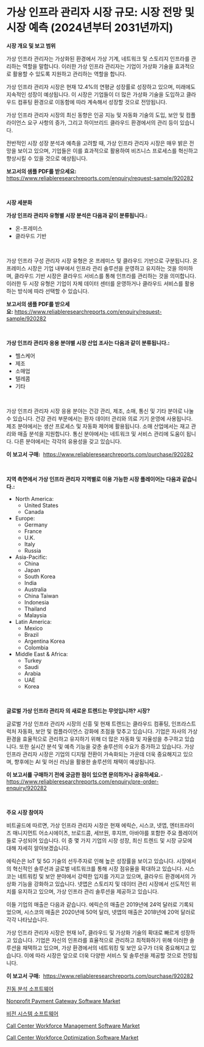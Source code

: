 <p><h1>가상 인프라 관리자 시장 규모: 시장 전망 및 시장 예측 (2024년부터 2031년까지)</h1></p><p><strong>시장 개요 및 보고 범위</strong></p>
<p><p>가상 인프라 관리자는 가상화된 환경에서 가상 기계, 네트워크 및 스토리지 인프라를 관리하는 역할을 말합니다. 이러한 가상 인프라 관리자는 기업이 가상화 기술을 효과적으로 활용할 수 있도록 지원하고 관리하는 역할을 합니다.</p><p>가상 인프라 관리자 시장은 현재 12.4%의 연평균 성장률로 성장하고 있으며, 미래에도 지속적인 성장이 예상됩니다. 이 시장은 기업들이 더 많은 가상화 기술을 도입하고 클라우드 컴퓨팅 환경으로 이동함에 따라 계속해서 성장할 것으로 전망됩니다.</p><p>가상 인프라 관리자 시장의 최신 동향은 인공 지능 및 자동화 기술의 도입, 보안 및 컴플라이언스 요구 사항의 증가, 그리고 하이브리드 클라우드 환경에서의 관리 등이 있습니다.</p><p>전반적인 시장 성장 분석과 예측을 고려할 때, 가상 인프라 관리자 시장은 매우 밝은 전망을 보이고 있으며, 기업들은 이를 효과적으로 활용하여 비즈니스 프로세스를 혁신하고 향상시킬 수 있을 것으로 예상됩니다.</p></p>
<p><strong>보고서의 샘플 PDF를 받으세요:</strong> <a href="https://www.reliableresearchreports.com/enquiry/request-sample/920282">https://www.reliableresearchreports.com/enquiry/request-sample/920282</a></p>
<p>&nbsp;</p>
<p><strong>시장 세분화</strong></p>
<p><strong>가상 인프라 관리자 유형별 시장 분석은 다음과 같이 분류됩니다.:</strong></p>
<p><ul><li>온-프레미스</li><li>클라우드 기반</li></ul></p>
<p>&nbsp;</p>
<p><p>가상 인프라 구성 관리자 시장 유형은 온 프레미스 및 클라우드 기반으로 구분됩니다. 온 프레미스 시장은 기업 내부에서 인프라 관리 솔루션을 운영하고 유지하는 것을 의미하며, 클라우드 기반 시장은 클라우드 서비스를 통해 인프라를 관리하는 것을 의미합니다. 이러한 두 시장 유형은 기업이 자체 데이터 센터를 운영하거나 클라우드 서비스를 활용하는 방식에 따라 선택할 수 있습니다.</p></p>
<p><strong>보고서의 샘플 PDF를 받으세요:</strong>&nbsp;<a href="https://www.reliableresearchreports.com/enquiry/request-sample/920282">https://www.reliableresearchreports.com/enquiry/request-sample/920282</a></p>
<p>&nbsp;</p>
<p><strong> 가상 인프라 관리자 응용 분야별 시장 산업 조사는 다음과 같이 분류됩니다.:</strong></p>
<p><ul><li>헬스케어</li><li>제조</li><li>소매업</li><li>텔레콤</li><li>기타</li></ul></p>
<p>&nbsp;</p>
<p><p>가상 인프라 관리자 시장 응용 분야는 건강 관리, 제조, 소매, 통신 및 기타 분야로 나눌 수 있습니다. 건강 관리 부문에서는 환자 데이터 관리와 의료 기기 운영에 사용됩니다. 제조 분야에서는 생산 프로세스 및 자동화 제어에 활용됩니다. 소매 산업에서는 재고 관리와 매출 분석을 지원합니다. 통신 분야에서는 네트워크 및 서비스 관리에 도움이 됩니다. 다른 분야에서는 각각의 유용성을 갖고 있습니다.</p></p>
<p><strong>이 보고서 구매:</strong>&nbsp; <a href="https://www.reliableresearchreports.com/purchase/920282">https://www.reliableresearchreports.com/purchase/920282</a></p>
<p>&nbsp;</p>
<p><strong>지역 측면에서 가상 인프라 관리자 지역별로 이용 가능한 시장 플레이어는 다음과 같습니다.:</strong></p>
<p><ul>
    <li>
        North America:
        <ul>
            <li>United States</li>
            <li>Canada</li>
        </ul>
    </li>
    <li>
        Europe:
        <ul>
            <li>Germany</li>
            <li>France</li>
            <li>U.K.</li>
            <li>Italy</li>
            <li>Russia</li>
        </ul>
    </li>
    <li>
        Asia-Pacific:
        <ul>
            <li>China</li>
            <li>Japan</li>
            <li>South Korea</li>
            <li>India</li>
            <li>Australia</li>
            <li>China Taiwan</li>
            <li>Indonesia</li>
            <li>Thailand</li>
            <li>Malaysia</li>
        </ul>
    </li>
    <li>
        Latin America:
        <ul>
            <li>Mexico</li>
            <li>Brazil</li>
            <li>Argentina Korea</li>
            <li>Colombia</li>
        </ul>
    </li>
    <li>
        Middle East & Africa:
        <ul>
            <li>Turkey</li>
            <li>Saudi</li>
            <li>Arabia</li>
            <li>UAE</li>
            <li>Korea</li>
        </ul>
    </li>
    </ul></p>
<p>&nbsp;</p>
<p><strong>글로벌 가상 인프라 관리자 의 새로운 트렌드는 무엇입니까? 시장?</strong></p>
<p><p>글로벌 가상 인프라 관리자 시장의 신흥 및 현재 트렌드는 클라우드 컴퓨팅, 인프라스트럭처 자동화, 보안 및 컴플라이언스 강화에 초점을 맞추고 있습니다. 기업은 자사의 가상 환경을 효율적으로 관리하고 유지하기 위해 더 많은 자동화 및 자율성을 추구하고 있습니다. 또한 실시간 분석 및 예측 기능을 갖춘 솔루션의 수요가 증가하고 있습니다. 가상 인프라 관리자 시장은 기업의 디지털 전환이 가속화되는 가운데 더욱 중요해지고 있으며, 향후에는 AI 및 머신 러닝을 활용한 솔루션의 채택이 예상됩니다.</p></p>
<p><strong>이 보고서를 구매하기 전에 궁금한 점이 있으면 문의하거나 공유하세요.</strong>- <a href="https://www.reliableresearchreports.com/enquiry/pre-order-enquiry/920282">https://www.reliableresearchreports.com/enquiry/pre-order-enquiry/920282</a></p>
<p>&nbsp;</p>
<p><strong>주요 시장 참여자</strong></p>
<p><p>비트골드에 따르면, 가상 인프라 관리자 시장은 현재 에릭슨, 시스코, 넷앱, 엔터프라이즈 매니지먼트 어소시에이츠, 브로드콤, 세브원, 후지쯔, 아바야를 포함한 주요 플레이어들로 구성되어 있습니다. 이 중 몇 가지 기업의 시장 성장, 최신 트렌드 및 시장 규모에 대해 자세히 알아보겠습니다.</p><p>에릭슨은 IoT 및 5G 기술의 선두주자로 인해 높은 성장률을 보이고 있습니다. 시장에서의 혁신적인 솔루션과 글로벌 네트워크를 통해 시장 점유율을 확대하고 있습니다. 시스코는 네트워킹 및 보안 분야에서 강력한 입지를 가지고 있으며, 클라우드 환경에서의 가상화 기능을 강화하고 있습니다. 넷앱은 스토리지 및 데이터 관리 시장에서 선도적인 위치를 유지하고 있으며, 가상 인프라 관리 솔루션을 제공하고 있습니다.</p><p>이들 기업의 매출은 다음과 같습니다. 에릭슨의 매출은 2019년에 24억 달러로 기록되었으며, 시스코의 매출은 2020년에 50억 달러, 넷앱의 매출은 2018년에 20억 달러로 각각 나타났습니다.</p><p>가상 인프라 관리자 시장은 현재 IoT, 클라우드 및 가상화 기술의 확대로 빠르게 성장하고 있습니다. 기업은 자신의 인프라를 효율적으로 관리하고 최적화하기 위해 이러한 솔루션을 채택하고 있으며, 가상 환경에서의 네트워킹 및 보안 요구가 더욱 중요해지고 있습니다. 이에 따라 시장은 앞으로 더욱 다양한 서비스 및 솔루션을 제공할 것으로 전망됩니다.</p></p>
<p><strong>이 보고서 구매:</strong>&nbsp;&nbsp;<a href="https://www.reliableresearchreports.com/purchase/920282">https://www.reliableresearchreports.com/purchase/920282</a></p>
<p><p><a href="https://github.com/vs2869dizt0/Market-Research-Report-List-1/blob/main/9718730183063.md">진동 분석 소프트웨어</a></p><p><a href="https://issuu.com/reportprime-2/docs/nonprofit-payment-gateway-software-market-size-203">Nonprofit Payment Gateway Software Market</a></p><p><a href="https://github.com/sougarounis/Market-Research-Report-List-2/blob/main/5111042183062.md">비전 시스템 소프트웨어</a></p><p><a href="https://github.com/nathandecarvalho/Market-Research-Report-List-2/blob/main/call-center-workforce-management-software-market.md">Call Center Workforce Management Software Market</a></p><p><a href="https://github.com/julyju69/Market-Research-Report-List-2/blob/main/call-center-workforce-optimization-software-market.md">Call Center Workforce Optimization Software Market</a></p></p>
